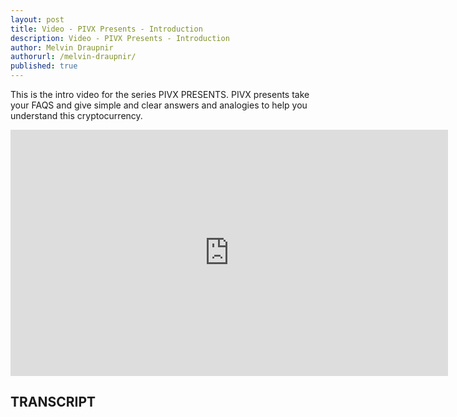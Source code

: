 ```yaml
---
layout: post
title: Video - PIVX Presents - Introduction
description: Video - PIVX Presents - Introduction
author: Melvin Draupnir
authorurl: /melvin-draupnir/
published: true
---
```


<p>This is the intro video for the series PIVX PRESENTS. PIVX presents take your FAQS and give simple and clear answers and analogies to help you understand this cryptocurrency.</p>

<center><iframe width="700" height="394" src="https://www.youtube.com/embed/R3AG7upwLqs" frameborder="0" allowfullscreen></iframe></center>

<h2>TRANSCRIPT</h2>
